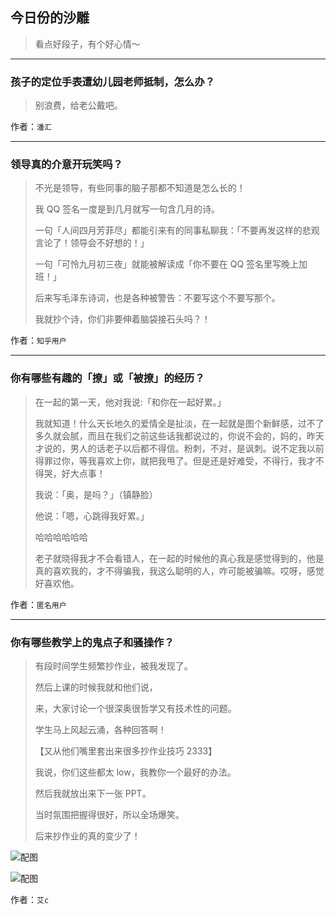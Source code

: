## 今日份的沙雕

> 看点好段子，有个好心情～


 
---

### 孩子的定位手表遭幼儿园老师抵制，怎么办？

> 别浪费，给老公戴吧。


作者：`潘汇`

---

### 领导真的介意开玩笑吗？

> 不光是领导，有些同事的脑子那都不知道是怎么长的！
> 
> 我 QQ 签名一度是到几月就写一句含几月的诗。
> 
> 一句「人间四月芳菲尽」都能引来有的同事私聊我：「不要再发这样的悲观言论了！领导会不好想的！」
> 
> 一句「可怜九月初三夜」就能被解读成「你不要在 QQ 签名里写晚上加班！」
> 
> 后来写毛泽东诗词，也是各种被警告：不要写这个不要写那个。
> 
> 我就抄个诗，你们非要伸着脑袋接石头吗？！


作者：`知乎用户`

---

### 你有哪些有趣的「撩」或「被撩」的经历？

> 在一起的第一天，他对我说:「和你在一起好累。」
> 
> 我就知道！什么天长地久的爱情全是扯淡，在一起就是图个新鲜感，过不了多久就会腻，而且在我们之前这些话我都说过的，你说不会的，妈的，昨天才说的，男人的话老子以后都不得信。粉刺，不对，是讽刺。说不定我以前得罪过你，等我喜欢上你，就把我甩了。但是还是好难受，不得行，我才不得哭，好大点事！
> 
> 我说：「奥，是吗？」（镇静脸）
> 
> 他说：「嗯，心跳得我好累。」
> 
> 哈哈哈哈哈哈
> 
> 老子就晓得我才不会看错人，在一起的时候他的真心我是感觉得到的，他是真的喜欢我的，才不得骗我，我这么聪明的人，咋可能被骗嘛。哎呀，感觉好喜欢他。


作者：`匿名用户`

---

### 你有哪些教学上的鬼点子和骚操作？

> 有段时间学生频繁抄作业，被我发现了。
> 
> 然后上课的时候我就和他们说，
> 
> 来，大家讨论一个很深奥很哲学又有技术性的问题。
> 
> 学生马上风起云涌，各种回答啊！
> 
> 【又从他们嘴里套出来很多抄作业技巧 2333】
> 
> 我说，你们这些都太 low，我教你一个最好的办法。
> 
> 然后我就放出来下一张 PPT。
> 
> 当时氛围把握得很好，所以全场爆笑。
> 
> 后来抄作业的真的变少了！



![配图](http://pic2.zhimg.com/70/v2-56cd3348e085adc8fa1ed708e5a90e09_b.jpg)



![配图](http://pic2.zhimg.com/70/v2-cde65232b5363fcaedc2d24f8cb12a49_b.jpg)


作者：`艾c`